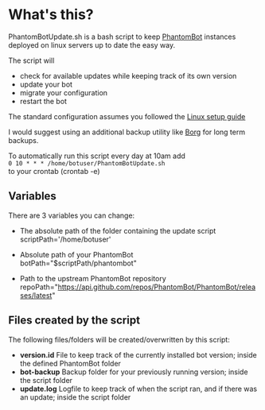 # What's this?

PhantomBotUpdate.sh is a bash script to keep [PhantomBot](https://github.com/phantombot/phantombot) instances deployed on linux servers up to date the easy way.

The script will
- check for available updates while keeping track of its own version
- update your bot
- migrate your configuration
- restart the bot

The standard configuration assumes you followed the [Linux setup guide](https://github.com/PhantomBot/PhantomBot/blob/master/docs/guides/content/setupbot/ubuntu.md)

I would suggest using an additional backup utility like [Borg](https://www.borgbackup.org/) for long term backups.

To automatically run this script every day at 10am add  
`0 10 * * * /home/botuser/PhantomBotUpdate.sh`  
to your crontab (crontab -e)

## Variables

There are 3 variables you can change:

- The absolute path of the folder containing the update script  
  scriptPath='/home/botuser'

- Absolute path of your PhantomBot  
  botPath="$scriptPath/phantombot"

- Path to the upstream PhantomBot repository  
  repoPath="https://api.github.com/repos/PhantomBot/PhantomBot/releases/latest"
  
## Files created by the script
  
The following files/folders will be created/overwritten by this script:
- **version.id** File to keep track of the currently installed bot version; inside the defined PhantomBot folder 
- **bot-backup** Backup folder for your previously running version; inside the script folder
- **update.log** Logfile to keep track of when the script ran, and if there was an update; inside the script folder
